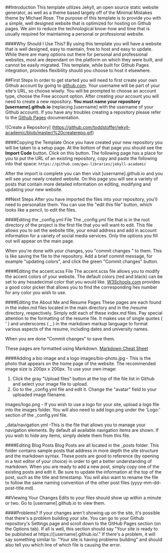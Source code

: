 ##Introduction
This template utilizes Jekyll, an open source static website generator, as well as a theme based largely off of the Minimal Mistakes theme by Michael Rose. The purpose of this template is to provide you with a simple, well designed website that is optimized for hosting on Github pages. We aim to reduce the technological know-how and time that is usually required for maintaining a personal or professional website.

####Why Should I Use This?
By using this template you will have a website that is well designed, easy to maintain, free to host and easy to update. While there are many options out there for personal and professional websites, most are dependant on the platform on which they were built, and cannot be easily migrated. This template, while built for Github Pages integration, provides flexibility should you choose to host it elsewhere.

##First Steps
In order to get started you will need to first create your own Github account by going to [github.com](https://github.com/). Your username will be part of your site's URL, so choose wisely. You will be prompted to choose an account type, choose the Free account option. After creating your account you will need to create a new repository. **You must name your repository [username].github.io** (replacing [username] with the username of your Github account). If you have any troubles creating a repository please refer to the [Github Pages](https://pages.github.com/) documentation.


![Create a Repository] (https://github.com/toddstoffer/jekyll-academic/blob/master/%20createrepo.gif)

####Copying the Template
Once you have created your new repository you will be taken to a setup page. At the bottom of that page you should see the **Import Code** button. Click on this button. The following page has a place for you to put the URL of an existing repository, copy and paste the following into that space:
`https://github.com/gwu-libraries/jekyll-academic`

After the import is complete you can then visit [username].github.io and you will see your newly created website. On this page you will see a variety of posts that contain more detailed information on editing, modifying and updating your new website.

##Next Steps
After you have imported the files into your repository, you'll need to personalize them. You can use the "edit this file" button, which looks like a pencil, to edit the files. 

####Editing the \_config.yml File
The \_config.yml file that is in the root directory of the project is the first file that you will want to edit. This file allows you to set the website title, your email address and add in account information for a variety of social media services. Only the options you fill out will appear on the main page. 

When you're done with your changes, you "commit changes " to them. This is like saving the file to the repository. Add a brief commit message, for example "updating colors", and click the green "Commit changes" button. 

####Editing the accent.scss File
The accent.scss file allows you to modify the accent colors of your website. The default colors (red and black) can be set to any hexadecimal color that you would like. [W3Schools.com](http://www.w3schools.com/colors/colors_picker.asp) provides a good color picker that allows you to find the corresponding hex number for any color you wish to use.

####Editing the About Me and Resume Pages
These pages are each found in the index.md files located in the main directory and in the /resume directory, respectively. Simply edit each of these index.md files. Pay special attention to the formatting of the resume file. It makes use of single quotes ( \' ) and underscores ( \_ ) in the markdown markup language to format various aspects of the resume, including dates and university names.

When you are done "Commit changes" to save them. 

These pages are formatted using Markdown. [Markdown Cheat Sheet](https://guides.github.com/pdfs/markdown-cheatsheet-online.pdf)

####Adding a bio image and a logo
images/bio-photo.jpg - This is the photo that appears on the home page of the website. The recommended image size is 200px x 200px. To use your own image:
1. Click the gray "Upload files" button at the top of the file list in Github and select your image file to upload.
2. Go to the \_config.yml file and edit it. Change the "avatar" field to your uploaded image filename. 

images/logo.png - If you wish to use a logo for your site, upload a logo file into the images folder. You will also need to add logo.png under the 'Logo:' section of the \_config.yml file.

\_data/navigation.yml -This is the file that allows you to manage your navigation elements. By default all available navigation items are shown. If you wish to hide any items, simply delete them from this file.


####Editing Blog Posts
Blog Posts are all located in the \_posts folder. This folder contains sample posts that address in more depth the site structure and the markdown syntax. These posts are good to reference (by opening in a text editor of your choice) in order to get a better understanding of markdown. When you are ready to add a new post, simply copy one of the existing posts and edit it. Be sure to update the information at the top of the post, such as the title and timestamp. You will also want to rename the file to follow the same naming convention of the other post files (yyyy-mm-dd-post-title.md).

##Viewing Your Changes
Edits to your files should show up within a minute or two. Go to [username].github.io to view them. 

####Problems?
If your changes aren't showing up on the site, it's possible that there's a problem building your site.  You can go to your Github repository's Settings page and scroll down to the GitHub Pages section (on the Options tab).  If all is well, this section should say "Your site is ready to be published at https://[username].github.io/."  If there's a problem, it will say something similar to: "Your site is having problems building" and should also tell you which line of which file is causing the error.
